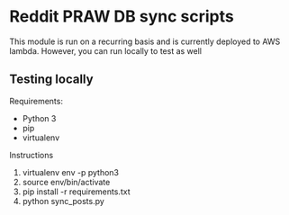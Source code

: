# Reddit PRAW DB sync scripts

This module is run on a recurring basis and is currently deployed to AWS lambda. However,  you can run locally to test as well

## Testing locally
Requirements:
- Python 3
- pip
- virtualenv

Instructions
1) virtualenv env -p python3
2) source env/bin/activate
3) pip install -r requirements.txt
4) python sync_posts.py